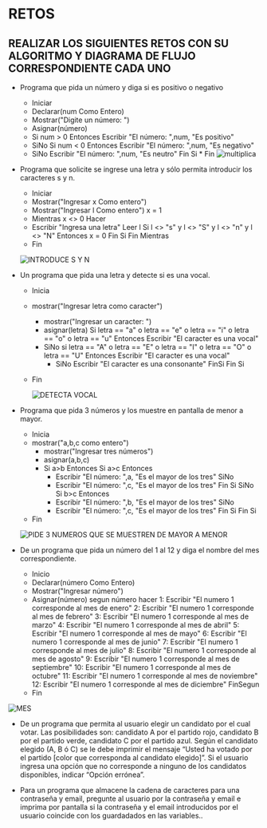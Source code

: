 # RETOS
## REALIZAR LOS SIGUIENTES RETOS CON SU ALGORITMO Y DIAGRAMA DE FLUJO CORRESPONDIENTE CADA UNO 

* Programa que pida un número y diga si es positivo o negativo
     * Iniciar
     * Declarar(num Como Entero)
     * Mostrar("Digite un número: ")
     * Asignar(número)
     * Si num > 0 Entonces
        Escribir "El número: ",num, "Es positivo"
     *  SiNo
        Si num < 0 Entonces
        Escribir "El número: ",num, "Es negativo"
     *  SiNo
        Escribir "El número: ",num, "Es neutro"
       Fin Si
      * Fin
      ![multiplica](https://user-images.githubusercontent.com/101481300/160302187-31bed57f-504d-46d4-a3a1-a9df0f8e22a5.png)

   
* Programa que solicite se ingrese una letra y sólo permita introducir los caracteres s y n.
  * Iniciar
  * Mostrar("Ingresar x Como entero")
  * Mostrar("Ingresar l Como entero")
     x = 1
  * Mientras x <> 0 Hacer
  * Escribir "Ingresa una letra"
     Leer l
     Si l <> "s" y l <> "S" y l <> "n" y l <> "N" Entonces
      x = 0
     Fin Si
    Fin Mientras
  * Fin
  
  ![INTRODUCE S Y N](https://user-images.githubusercontent.com/101481300/160302316-039d85f2-6190-47ae-9681-183e3affeafc.png)


* Un programa que pida una letra y detecte si es una vocal. 
  * Inicia
  * mostrar("Ingresar letra como caracter")
	 * mostrar("Ingresar un caracter: ")
	 * asignar(letra)
	   Si letra == "a" o letra == "e" o letra == "i" o letra == "o" o letra == "u" Entonces
		  Escribir "El caracter es una vocal" 
	 * SiNo
		   si letra == "A" o letra == "E" o letra == "I" o letra == "O" o letra == "U" Entonces
			 Escribir "El caracter es una vocal"
		* SiNo
			 Escribir "El caracter es una consonante"
		  FinSi
	  Fin Si
  * Fin
  
    ![DETECTA VOCAL](https://user-images.githubusercontent.com/101481300/160303421-f1dc7500-0f86-4acb-8f6e-adb60d503b33.png)


* Programa que pida 3 números y los muestre en pantalla de menor a mayor.
  * Inicia
  * mostrar("a,b,c como entero")
	 * mostrar("Ingresar tres números")
 	* asignar(a,b,c)
	 * Si a>b Entonces
		  Si a>c Entonces
		* Escribir "El número: ",a, "Es el mayor de los tres"
	  	SiNo
		* Escribir "El número: ",c, "Es el mayor de los tres"
		  Fin Si
	   SiNo
		  Si b>c Entonces
		* Escribir "El número: ",b, "Es el mayor de los tres"
		  SiNo
		*	Escribir "El número: ",c, "Es el mayor de los tres"
	  	Fin Si
   	Fin Si
  * Fin
  
  ![PIDE 3 NUMEROS QUE SE MUESTREN DE MAYOR A MENOR](https://user-images.githubusercontent.com/101481300/160304950-04a100e8-3c12-48f2-8a14-d5caab80fdd3.png)

  
* De un programa que pida un número del 1 al 12 y diga el nombre del mes correspondiente.
  * Inicio
  * Declarar(número Como Entero)
  * Mostrar("Ingresar número")
  * Asignar(número)
	segun número hacer
		1:
			Escribir "El numero 1 corresponde al mes de enero"
		2:
			Escribir "El numero 1 corresponde al mes de febrero"
		3:
			Escribir "El numero 1 corresponde al mes de marzo"
		4:
			Escribir "El numero 1 corresponde al mes de abril"
		5:
			Escribir "El numero 1 corresponde al mes de mayo"
		6:
			Escribir "El numero 1 corresponde al mes de junio"
		7:
			Escribir "El numero 1 corresponde al mes de julio"
		8:
			Escribir "El numero 1 corresponde al mes de agosto"
		9:
			Escribir "El numero 1 corresponde al mes de septiembre"
		10:
			Escribir "El numero 1 corresponde al mes de octubre"
		11:
			Escribir "El numero 1 corresponde al mes de noviembre"
		12:
			Escribir "El numero 1 corresponde al mes de diciembre"
		FinSegun	
  * Fin

![MES](https://user-images.githubusercontent.com/101481300/160730076-37df9d35-572a-4cf6-af17-75ccc852c063.png)


* De un programa que permita al usuario elegir un candidato por el cual votar. Las posibilidades son: candidato A por el partido rojo, candidato B por el partido verde, candidato C por el partido azul. Según el candidato elegido (A, B ó C) se le debe imprimir el mensaje “Usted ha votado por el partido [color que corresponda al candidato elegido]”. Si el usuario ingresa una opción que no corresponde a ninguno de los candidatos disponibles, indicar “Opción errónea”.



* Para un programa que almacene la cadena de caracteres para una contraseña y email, pregunte al usuario por la contraseña y email e imprima por pantalla si la contraseña y el email introducidos por el usuario coincide con los guardadados en las variables..
